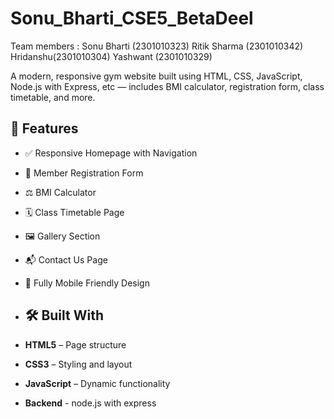 # Sonu_Bharti_CSE5_BetaDeel

Team members : 
Sonu Bharti (2301010323)
Ritik Sharma (2301010342)
Hridanshu(2301010304)
Yashwant (2301010329)

A modern, responsive gym website built using HTML, CSS, JavaScript, Node.js with Express, etc — includes BMI calculator, registration form, class timetable, and more.

## 🚀 Features

- ✅ Responsive Homepage with Navigation
- 📝 Member Registration Form
- ⚖️ BMI Calculator
- 🗓️ Class Timetable Page
- 🖼️ Gallery Section
- 📬 Contact Us Page
- 📱 Fully Mobile Friendly Design

- ## 🛠️ Built With

- **HTML5** – Page structure
- **CSS3** – Styling and layout
- **JavaScript** – Dynamic functionality
- **Backend** - node.js with express
